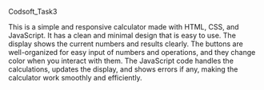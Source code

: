 

Codsoft_Task3

This is a simple and responsive calculator made with HTML, CSS, and JavaScript. It has a clean and minimal design that is easy to use. The display shows the current numbers and results clearly. The buttons are well-organized for easy input of numbers and operations, and they change color when you interact with them. The JavaScript code handles the calculations, updates the display, and shows errors if any, making the calculator work smoothly and efficiently.






